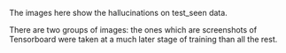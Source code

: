 The images here show the hallucinations on test_seen data.

There are two groups of images: the ones which are screenshots of Tensorboard were taken at a much later stage of training than
all the rest.
